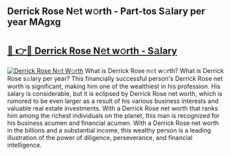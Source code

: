 ## Derrick Rose N𝚎t w𝚘rth - Part-tos S𝚊lary per year MAgxg

# <h2><a href="http://gc01jr2.nevu.top/?p=Derrick+Rose">🔗 👉🔴 Derrick Rose N𝚎t w𝚘rth - S𝚊lary</a></h2>

[![Derrick Rose N𝚎t W𝚘rth](https://i.imgur.com/Oavwk0R.jpeg)](http://gc01jr2.nevu.top/?p=Derrick+Rose)
What is Derrick Rose n𝚎t w𝚘rth? What is Derrick Rose s𝚊lary per year?
This financially successful person's Derrick Rose net worth is significant, making him one of the wealthiest in his profession. His salary is considerable, but it is eclipsed by Derrick Rose net worth, which is rumored to be even larger as a result of his various business interests and valuable real estate investments. With a Derrick Rose net worth that ranks him among the richest individuals on the planet, this man is recognized for his business acumen and financial acumen. With a Derrick Rose net worth in the billions and a substantial income, this wealthy person is a leading illustration of the power of diligence, perseverance, and financial intelligence.
